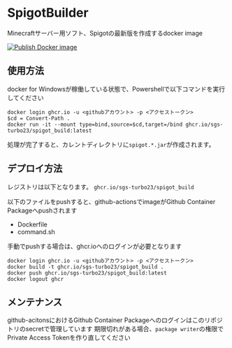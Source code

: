 # SpigotBuilder
Minecraftサーバー用ソフト、Spigotの最新版を作成するdocker image

[![Publish Docker image](https://github.com/sgs-turbo23/SpigotBuilder/actions/workflows/docker.yml/badge.svg?branch=main&event=push)](https://github.com/sgs-turbo23/SpigotBuilder/actions/workflows/docker.yml)

## 使用方法

docker for Windowsが稼働している状態で、Powershellで以下コマンドを実行してください
```
docker login ghcr.io -u <githubアカウント> -p <アクセストークン>
$cd = Convert-Path .
docker run -it --mount type=bind,source=$cd,target=/bind ghcr.io/sgs-turbo23/spigot_build:latest
```
処理が完了すると、カレントディレクトリに`spigot.*.jar`が作成されます。


## デプロイ方法

レジストリは以下となります。
`ghcr.io/sgs-turbo23/spigot_build`

以下のファイルをpushすると、github-actionsでimageがGithub Container Packageへpushされます

- Dockerfile
- command.sh

手動でpushする場合は、ghcr.ioへのログインが必要となります

```
docker login ghcr.io -u <githubアカウント> -p <アクセストークン>
docker build -t ghcr.io/sgs-turbo23/spigot_build .
docker push ghcr.io/sgs-turbo23/spigot_build:latest
docker logout ghcr
```


## メンテナンス

github-acitonsにおけるGithub Container Packageへのログインはこのリポジトリのsecretで管理しています
期限切れがある場合、`package writer`の権限でPrivate Access Tokenを作り直してください
